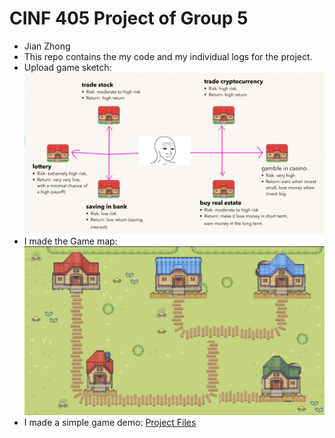 # CINF 405 Project of Group 5 
- Jian Zhong
- This repo contains the my code and my individual logs for the project.
- Upload game sketch: ![1](https://github.com/a2677331/CINF-405-Project/blob/main/Concept%20sketch.png)
- I made the Game map: ![2](https://github.com/a2677331/CINF-405-Project/blob/main/map.png)
- I made a simple game demo: [Project Files](https://github.com/a2677331/CINF-405-Project/tree/main/investment_valley)
